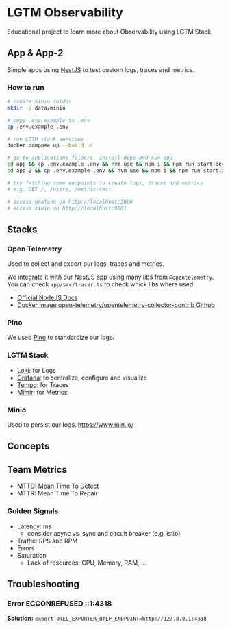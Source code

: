 # LGTM Observability

Educational project to learn more about Observability using LGTM Stack.

## App & App-2

Simple apps using [NestJS](https://docs.nestjs.com/) to test custom logs, traces and metrics.

### How to run

```sh
# create minio folder
mkdir -p data/minio

# copy .env.example to .env
cp .env.example .env

# run LGTM stack services
docker compose up --build -d

# go to applications folders, install deps and run app
cd app && cp .env.example .env && nvm use && npm i && npm run start:dev
cd app-2 && cp .env.example .env && nvm use && npm i && npm run start:dev

# try fetching some endpoints to create logs, traces and metrics
# e.g. GET /, /users, /metric-test

# access grafana on http://localhost:3000
# access minio on http://localhost:9001
```

## Stacks

### Open Telemetry

Used to collect and export our logs, traces and metrics.

We integrate it with our NestJS app using many libs from `@opentelemetry`. You can check `app/src/tracer.ts` to check whick libs where used.

- [Official NodeJS Docs](https://opentelemetry.io/docs/languages/js/getting-started/nodejs/)
- [Docker image open-telemetry/opentelemetry-collector-contrib Github](https://github.com/open-telemetry/opentelemetry-collector-contrib)

### Pino

We used [Pino](https://github.com/pinojs/pino) to standardize our logs.

### LGTM Stack

- [Loki](https://grafana.com/oss/loki/): for Logs
- [Grafana](https://grafana.com/oss/grafana/): to centralize, configure and visualize
- [Tempo](https://grafana.com/oss/tempo/): for Traces
- [Mimir](https://grafana.com/oss/mimir/): for Metrics

### Minio

Used to persist our logs.
https://www.min.io/

## Concepts

## Team Metrics

- MTTD: Mean Time To Detect
- MTTR: Mean Time To Repair

### Golden Signals

- Latency: ms
  - consider async vs. sync and circuit breaker (e.g. istio)
- Traffic: RPS and RPM
- Errors
- Saturation
  - Lack of resources: CPU, Memory, RAM, ...

## Troubleshooting

### Error ECCONREFUSED ::1:4318

**Solution:** `export OTEL_EXPORTER_OTLP_ENDPOINT=http://127.0.0.1:4318`
